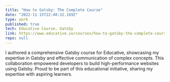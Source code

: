 ```yaml
---
title: "How to Gatsby: The Complete Course"
date: "2022-11-15T22:40:32.169Z"
type: work
published: true
tech: Educative Course, Gatsby
link: https://www.educative.io/courses/how-to-gatsby-the-complete-course
repo: null
---
```


I authored a comprehensive Gatsby course for Educative, showcasing my expertise in Gatsby and effective communication of complex concepts. This collaboration empowered developers to build high-performance websites using Gatsby. Proud to be part of this educational initiative, sharing my expertise with aspiring learners.

